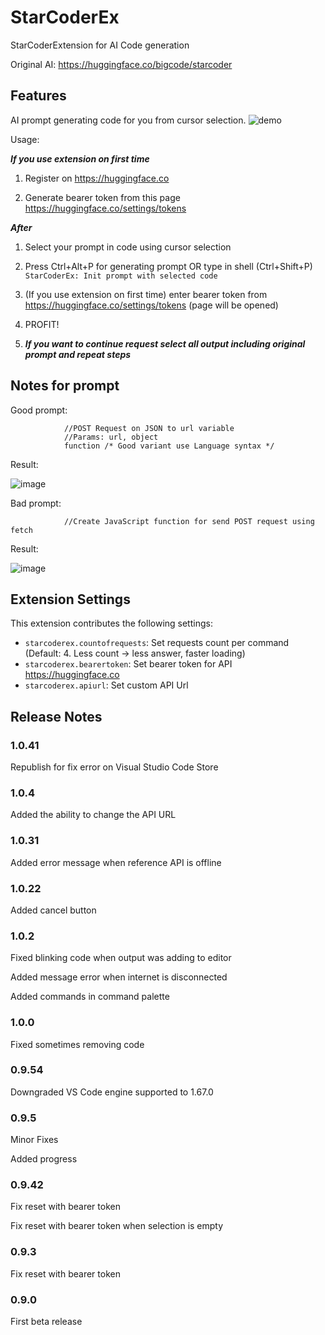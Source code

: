 # StarCoderEx

StarCoderExtension for AI Code generation


Original AI: https://huggingface.co/bigcode/starcoder
## Features

AI prompt generating code for you from cursor selection.
![demo](https://user-images.githubusercontent.com/56991906/236499941-acd34143-beea-4e26-9a75-8c66950f7513.gif)

Usage:

***If you use extension on first time***
1. Register on https://huggingface.co

2. Generate bearer token from this page https://huggingface.co/settings/tokens

***After***

1. Select your prompt in code using cursor selection

2. Press Ctrl+Alt+P for generating prompt OR type in shell (Ctrl+Shift+P) `StarCoderEx: Init prompt with selected code`

3. (If you use extension on first time) enter bearer token from https://huggingface.co/settings/tokens (page will be opened)

4. PROFIT!

5. ***If you want to continue request select all output including original prompt and repeat steps***
## Notes for prompt

Good prompt: 

                //POST Request on JSON to url variable
                //Params: url, object
                function /* Good variant use Language syntax */
               
Result: 

![image](https://user-images.githubusercontent.com/56991906/236544392-e170c33e-11c4-489a-bf76-004c95f57526.png)

Bad prompt:

                //Create JavaScript function for send POST request using fetch

Result:

![image](https://user-images.githubusercontent.com/56991906/236544491-c60991d1-3038-4177-b182-be2e8919eae8.png)

## Extension Settings

This extension contributes the following settings:

* `starcoderex.countofrequests`: Set requests count per command (Default: 4. Less count -> less answer, faster loading)
* `starcoderex.bearertoken`: Set bearer token for API https://huggingface.co
* `starcoderex.apiurl`: Set custom API Url

## Release Notes

### 1.0.41
Republish for fix error on Visual Studio Code Store
### 1.0.4
Added the ability to change the API URL
### 1.0.31
Added error message when reference API is offline
### 1.0.22
Added cancel button
### 1.0.2
Fixed blinking code when output was adding to editor

Added message error when internet is disconnected

Added commands in command palette
### 1.0.0
Fixed sometimes removing code
### 0.9.54
Downgraded VS Code engine supported to 1.67.0
### 0.9.5
Minor Fixes

Added progress
### 0.9.42
Fix reset with bearer token

Fix reset with bearer token when selection is empty
### 0.9.3
Fix reset with bearer token

### 0.9.0

First beta release

